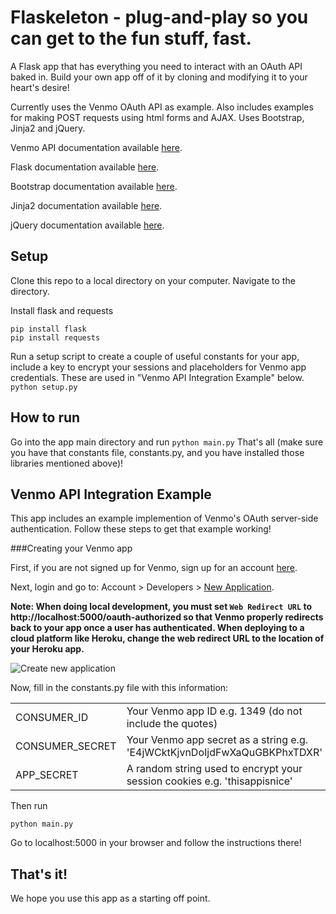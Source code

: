 Flaskeleton - plug-and-play so you can get to the fun stuff, fast.
===============================================================================

A Flask app that has everything you need to interact with an OAuth API baked in. Build your own app off of it by cloning and modifying it to your heart's desire!

Currently uses the Venmo OAuth API as example. Also includes examples for making POST requests using html forms and AJAX. Uses Bootstrap, Jinja2 and jQuery.

Venmo API documentation available [here](http://developer.venmo.com/).

Flask documentation available [here](http://flask.pocoo.org/docs).

Bootstrap documentation available [here](http://getbootstrap.com/).

Jinja2 documentation available [here](http://jinja.pocoo.org/docs/dev/).

jQuery documentation available [here](http://jquery.com/).

Setup
-----------
Clone this repo to a local directory on your computer. Navigate to the directory.

Install flask and requests

    pip install flask
    pip install requests

Run a setup script to create a couple of useful constants for your app, include a key to encrypt your sessions
and placeholders for Venmo app credentials. These are used in "Venmo API Integration Example" below.
`python setup.py`

How to run
-----------
Go into the app main directory and
run `python main.py`
That's all (make sure you have that constants file, constants.py, and you have installed those libraries mentioned above)!

Venmo API Integration Example
-----------------------------
This app includes an example implemention of Venmo's OAuth server-side authentication. Follow these steps to get that example working!

###Creating your Venmo app

First, if you are not signed up for Venmo, sign up for an account [here](https://venmo.com/signup).

Next, login and go to: Account > Developers > [New Application](https://venmo.com/account/app/new).

**Note: When doing local development, you must set `Web Redirect URL` to http://localhost:5000/oauth-authorized so that Venmo properly redirects back to your app once a user has authenticated. When deploying to a cloud platform like Heroku, change the web redirect URL to the location of your Heroku app.**

![Create new application](https://dl.dropboxusercontent.com/s/ffo01uzr65y9kzw/GbalC.png)

Now, fill in the constants.py file with this information:
<table>
    <tr>
    <td> CONSUMER_ID </td>
    <td> Your Venmo app ID e.g. 1349 (do not include the quotes) </td>
    </tr>
    <tr>
    <td> CONSUMER_SECRET </td>
    <td> Your Venmo app secret as a string e.g. 'E4jWCktKjvnDoIjdFwXaQuGBKPhxTDXR' </td>
    </tr>
    <tr>
    <td> APP_SECRET </td>
    <td> A random string used to encrypt your session cookies e.g. 'thisappisnice' </td>
</table>

Then run

    python main.py

Go to localhost:5000 in your browser and follow the instructions there!

That's it!
----------
We hope you use this app as a starting off point.
